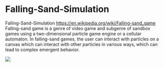 # Falling-Sand-Simulation
Falling-Sand-Simulation
https://en.wikipedia.org/wiki/Falling-sand_game
Falling-sand game is a genre of video game and subgenre of sandbox games using a two-dimensional particle game engine or a cellular automaton.
In falling-sand games, the user can interact with particles on a canvas which can interact with other particles in various ways, which can lead to complex emergent behavior.


![](https://github.com/Saher-Amasha/Falling-Sand-Simulation/blob/main/example.gif)
